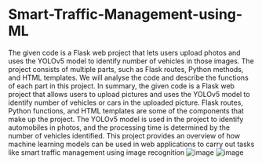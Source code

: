 # Smart-Traffic-Management-using-ML
The given code is a Flask web project that lets users upload photos and uses the YOLOv5 model to identify number of vehicles in those images. The project consists of multiple parts, such as Flask routes, Python methods, and HTML templates. We will analyse the code and describe the functions of each part in this project.
In summary, the given code is a Flask web project that allows users to upload pictures and uses the YOLOv5 model to identify number of vehicles or cars in the uploaded picture. Flask routes, Python functions, and HTML templates are some of the components that make up the project. The YOLOv5 model is used in the project to identify automobiles in photos, and the processing time is determined by the number of vehicles identified. This project provides an overview of how machine learning models can be used in web applications to carry out tasks like smart traffic management using image recognition
![image](https://github.com/user-attachments/assets/fc866233-5b86-49ad-905e-d126bbc473ea)
![image](https://github.com/user-attachments/assets/63dc32c6-2fcc-4f81-a78b-b323b91c16b5)

